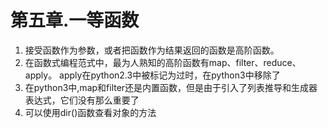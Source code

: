 # 第五章.一等函数
1.  接受函数作为参数，或者把函数作为结果返回的函数是高阶函数。
2.  在函数式编程范式中，最为人熟知的高阶函数有map、filter、reduce、apply。
    apply在python2.3中被标记为过时，在python3中移除了
3.  在python3中,map和filter还是内置函数，但是由于引入了列表推导和生成器表达式，它们没有那么重要了
4.  可以使用dir()函数查看对象的方法